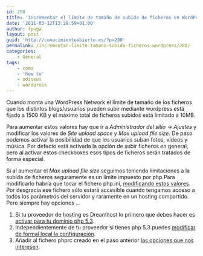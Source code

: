 ```yaml
---
id: 288
title: 'Incrementar el límite de tamaño de subida de ficheros en WordPress'
date: '2011-03-12T13:28:59+01:00'
author: fpuga
layout: post
guid: 'http://conocimientoabierto.es/?p=288'
permalink: /incrementar-limite-tamano-subida-ficheros-wordpress/288/
categories:
    - General
tags:
    - como
    - 'how to'
    - odiseus
    - wordpress
---
```


Cuando monta una WordPress Network el límite de tamaño de los ficheros que los distintos blogs/usuarios pueden subir mediante wordpress está fijado a 1500 KB y el máximo total de ficheros subidos está limitado a 10MB.

Para aumentar estos valores hay que ir a *Administrador del sitio -&gt; Ajustes* y modificar los valores de *Site upload space* y *Max upload file size*. De paso podemos activar la posibilidad de que los usuarios suban fotos, vídeos y música. Por defecto está activada la opción de subir ficheros en general, pero al activar estos checkboxes esos tipos de ficheros serán tratados de forma especial.

Si al aumentar el *Max upload file size* seguimos teniendo limitaciones a la subida de ficheros seguramente es un límite impuesto por php.Para modificarlo habría que tocar el fichero php.ini, [modificando estos valores](http://wordpress.org/support/topic/how-to-increase-the-max-upload-size#post-1523748). Por desgracia ese fichero sólo estará accesible cuando tengamos acceso a todos los parámetros del servidor y raramente en un hosting compartido. Pero siempre hay opciones …

1. Si tu proveedor de hosting es Dreamhost lo primero que debes hacer es [activar para tu dominio php 5.3](http://wiki.dreamhost.com/Installing_PHP5#PHP_5.3).
2. Independientemente de tu proveedor si tienes php 5.3 puedes [modificar de formal local la configuración](http://wiki.dreamhost.com/PHP.ini#PHP_5.3).
3. Añadir al fichero phprc creado en el paso anterior [las opciones que nos interesen](http://techtastico.com/post/parametros-php.ini/trackback/).
